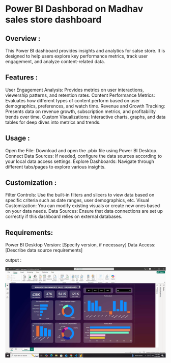 # Power BI Dashborad on Madhav sales store dashboard

## Overview :
This Power BI dashboard provides insights and analytics for salse store. It is designed to help users explore key performance metrics, track user engagement, and analyze content-related data.

## Features :
User Engagement Analysis: Provides metrics on user interactions, viewership patterns, and retention rates. Content Performance Metrics: Evaluates how different types of content perform based on user demographics, preferences, and watch time. Revenue and Growth Tracking: Presents data on revenue growth, subscription metrics, and profitability trends over time. Custom Visualizations: Interactive charts, graphs, and data tables for deep dives into metrics and trends.

## Usage :
Open the File: Download and open the .pbix file using Power BI Desktop. Connect Data Sources: If needed, configure the data sources according to your local data access settings. Explore Dashboards: Navigate through different tabs/pages to explore various insights.

## Customization :
Filter Controls: Use the built-in filters and slicers to view data based on specific criteria such as date ranges, user demographics, etc. Visual Customization: You can modify existing visuals or create new ones based on your data needs. Data Sources: Ensure that data connections are set up correctly if this dashboard relies on external databases.

## Requirements:
Power BI Desktop Version: [Specify version, if necessary] Data Access: [Describe data source requirements]

output :

![image alt](https://github.com/Shreya-pophale-17/first-power-bi-project-/blob/e438a7bcec39a82d297b6a9624d3f6f9780763ae/Screenshot%20(33).png)

